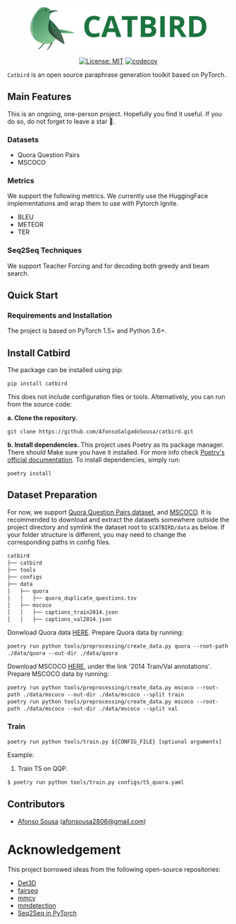 <div align="center">
    </p>
    <img src="resources/catbird_banner.png"  width="400"/>
    </p>

  [![License: MIT](https://img.shields.io/badge/License-MIT-brightgreen.svg)](https://opensource.org/licenses/MIT)
  [![codecov](https://img.shields.io/codecov/c/gh/AfonsoSalgadoSousa/catbird)](https://codecov.io/gh/AfonsoSalgadoSousa/catbird)
</div>

`Catbird` is an open source paraphrase generation toolkit based on PyTorch.

## Main Features
This is an ongoing, one-person project. Hopefully you find it useful. If you do so, do not forget to leave a star &#127775;.

### Datasets
 * Quora Question Pairs
 * MSCOCO

### Metrics
We support the following metrics. We currently use the HuggingFace implementations and wrap them to use with Pytorch Ignite.
 * BLEU
 * METEOR
 * TER

### Seq2Seq Techniques
We support Teacher Forcing and for decoding both greedy and beam search.

## Quick Start

### Requirements and Installation
The project is based on PyTorch 1.5+ and Python 3.6+.

## Install Catbird
The package can be installed using pip:
```shell
pip install catbird
```
This does not include configuration files or tools.
Alternatively, you can run from the source code:

**a. Clone the repository.**
```shell
git clone https://github.com/AfonsoSalgadoSousa/catbird.git
```
**b. Install dependencies.**
This project uses Poetry as its package manager. There should Make sure you have it installed. For more info check [Poetry's official documentation](https://python-poetry.org/docs/).
To install dependencies, simply run:
```shell
poetry install
```

## Dataset Preparation
For now, we support [Quora Question Pairs dataset](https://quoradata.quora.com/First-Quora-Dataset-Release-Question-Pairs), and [MSCOCO](https://cocodataset.org/#download). It is recommended to download and extract the datasets somewhere outside the project directory and symlink the dataset root to `$CATBIRD/data` as below. If your folder structure is different, you may need to change the corresponding paths in config files.

```text
catbird
├── catbird
├── tools
├── configs
├── data
│   ├── quora
│   │   ├── quora_duplicate_questions.tsv
│   ├── mscoco
│   │   ├── captions_train2014.json
│   │   ├── captions_val2014.json
```

Donwload Quora data [HERE](https://quoradata.quora.com/First-Quora-Dataset-Release-Question-Pairs). Prepare Quora data by running:
```shell
poetry run python tools/preprocessing/create_data.py quora --root-path ./data/quora --out-dir ./data/quora
```

Download MSCOCO [HERE](https://cocodataset.org/#download), under the link '2014 Train/Val annotations'. Prepare MSCOCO data by running:
```shell
poetry run python tools/preprocessing/create_data.py mscoco --root-path ./data/mscoco --out-dir ./data/mscoco --split train
poetry run python tools/preprocessing/create_data.py mscoco --root-path ./data/mscoco --out-dir ./data/mscoco --split val
```

### Train

```shell
poetry run python tools/train.py ${CONFIG_FILE} [optional arguments]
```

Example:
1. Train T5 on QQP.
```bash
$ poetry run python tools/train.py configs/t5_quora.yaml
```

## Contributors
* [Afonso Sousa][1] (afonsousa2806@gmail.com)

[1]: https://github.com/AfonsoSalgadoSousa

# Acknowledgement
This project borrowed ideas from the following open-source repositories:
* [Det3D](https://github.com/poodarchu/Det3D)
* [fairseq](https://github.com/pytorch/fairseq)
* [mmcv](https://github.com/open-mmlab/mmcv)
* [mmdetection](https://github.com/open-mmlab/mmdetection)
* [Seq2Seq in PyTorch](https://github.com/eladhoffer/seq2seq.pytorch)